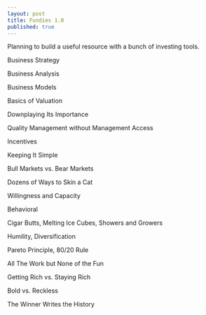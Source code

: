 ```yaml
---
layout: post
title: Fundies 1.0
published: true
---
```


Planning to build a useful resource with a bunch of investing tools.

Business Strategy

Business Analysis

Business Models

Basics of Valuation

Downplaying Its Importance

Quality Management without Management Access

Incentives

Keeping It Simple

Bull Markets vs. Bear Markets

Dozens of Ways to Skin a Cat

Willingness and Capacity

Behavioral

Cigar Butts, Melting Ice Cubes, Showers and Growers

Humility, Diversification

Pareto Principle, 80/20 Rule

All The Work but None of the Fun

Getting Rich vs. Staying Rich

Bold vs. Reckless

The Winner Writes the History
